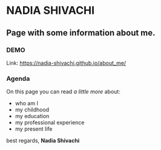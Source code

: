 # NADIA SHIVACHI
## Page with some information about me.
### DEMO
Link: https://nadia-shivachi.github.io/about_me/

### Agenda
On this page you can read *a little more* about:

- who am I
- my childhood
- my education
- my professional experience
- my present life

best regards, **Nadia Shivachi**
